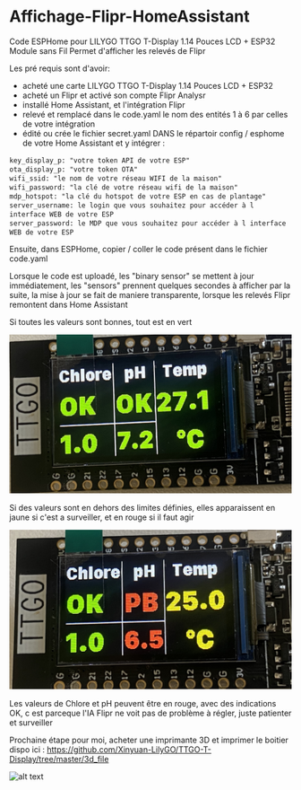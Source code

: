 # Affichage-Flipr-HomeAssistant
Code ESPHome pour LILYGO TTGO T-Display 1.14 Pouces LCD + ESP32 Module sans Fil  Permet d'afficher les relevés de Flipr

Les pré requis sont d'avoir:
- acheté une carte LILYGO TTGO T-Display 1.14 Pouces LCD + ESP32
- acheté un Flipr et activé son compte Flipr Analysr
- installé Home Assistant, et l'intégration Flipr
- relevé et remplacé dans le code.yaml le nom des entités 1 à 6 par celles de votre intégration
- édité ou crée le fichier secret.yaml DANS le répartoir config / esphome de votre Home Assistant
et y intégrer :
```
key_display_p: "votre token API de votre ESP"
ota_display_p: "votre token OTA"
wifi_ssid: "le nom de votre réseau WIFI de la maison"
wifi_password: "la clé de votre réseau wifi de la maison"
mdp_hotspot: "la clé du hotspot de votre ESP en cas de plantage"
server_username: le login que vous souhaitez pour accéder à l interface WEB de votre ESP
server_password: le MDP que vous souhaitez pour accéder à l interface WEB de votre ESP
```

Ensuite, dans ESPHome, copier / coller le code présent dans le fichier code.yaml

Lorsque le code est uploadé, les "binary sensor" se mettent à jour immédiatement, les "sensors" prennent quelques secondes à afficher
par la suite, la mise à jour se fait de maniere transparente, lorsque les relevés Flipr remontent dans Home Assistant

Si toutes les valeurs sont bonnes, tout est en vert

![alt text](https://github.com/SocrateMobile/Affichage-Flipr-HomeAssistant/blob/main/view_ok.jpg?raw=true)

Si des valeurs sont en dehors des limites définies, elles apparaissent en jaune si c'est a surveiller, et en rouge si il faut agir

![alt text](https://github.com/SocrateMobile/Affichage-Flipr-HomeAssistant/blob/main/view_pb.jpg?raw=true)

Les valeurs de Chlore et pH peuvent être en rouge, avec des indications OK, c est parceque l'IA Flipr ne voit pas de problème à régler,
juste patienter et surveiller 

Prochaine étape pour moi, acheter une imprimante 3D et imprimer le boitier dispo ici : 
https://github.com/Xinyuan-LilyGO/TTGO-T-Display/tree/master/3d_file

![alt text](https://github.com/Xinyuan-LilyGO/TTGO-T-Display/raw/master/image/image4.jpg)
